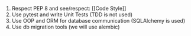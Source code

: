 1. Respect PEP 8 and see/respect: [[Code Style]]
2. Use pytest and write Unit Tests (TDD is not used)
3. Use OOP and ORM for database communication (SQLAlchemy is used)
4. Use db migration tools (we will use alembic)
